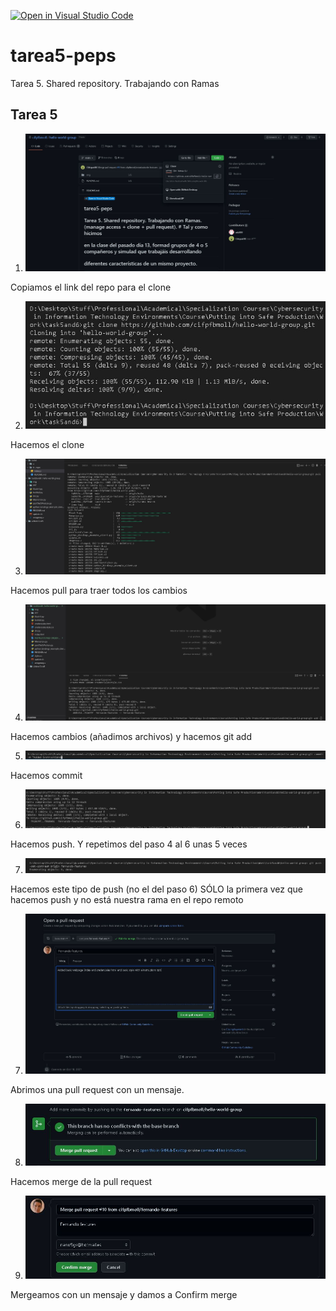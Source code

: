 [![Open in Visual Studio Code](https://classroom.github.com/assets/open-in-vscode-f059dc9a6f8d3a56e377f745f24479a46679e63a5d9fe6f495e02850cd0d8118.svg)](https://classroom.github.com/online_ide?assignment_repo_id=5998816&assignment_repo_type=AssignmentRepo)
# tarea5-peps
Tarea 5. Shared repository. Trabajando con Ramas

## Tarea 5

1. ![](steps/step1.jpg) 

Copiamos el link del repo para el clone

2. ![](steps/step2.jpg) 

Hacemos el clone

3. ![](steps/step3.jpg) 

Hacemos pull para traer todos los cambios

4. ![](steps/step4.jpg) 

Hacemos cambios (añadimos archivos) y hacemos git add

5. ![](steps/step5.jpg) 

Hacemos commit

6. ![](steps/step6.jpg) 

Hacemos push. Y repetimos del paso 4 al 6 unas 5 veces

7. ![](steps/step6before4.jpg) 

Hacemos este tipo de push (no el del paso 6) SÓLO la primera vez que hacemos push y no está nuestra rama en el repo remoto

7. ![](steps/step7.jpg) 

Abrimos una pull request con un mensaje.

8. ![](steps/step8.jpg) 

Hacemos merge de la pull request

9. ![](steps/step9.jpg) 

Mergeamos con un mensaje y damos a Confirm merge